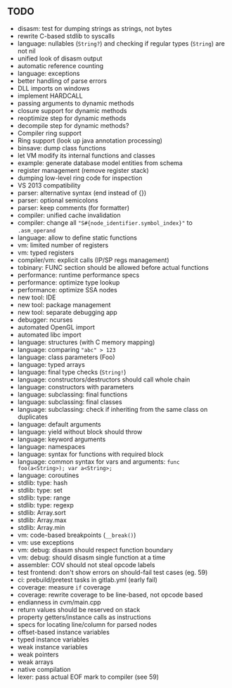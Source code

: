 ## TODO ##

- disasm: test for dumping strings as strings, not bytes
- rewrite C-based stdlib to syscalls
- language: nullables (`String?`) and checking if regular types (`String`) are not nil
- unified look of disasm output
- automatic reference counting
- language: exceptions
- better handling of parse errors
- DLL imports on windows
- implement HARDCALL
- passing arguments to dynamic methods
- closure support for dynamic methods
- reoptimize step for dynamic methods
- decompile step for dynamic methods?
- Compiler ring support
- Ring support (look up java annotation processing)
- binsave: dump class functions
- let VM modify its internal functions and classes
- example: generate database model entities from schema
- register management (remove register stack)
- dumping low-level ring code for inspection
- VS 2013 compatibility
- parser: alternative syntax (end instead of {})
- parser: optional semicolons
- parser: keep comments (for formatter)
- compiler: unified cache invalidation
- compiler: change all `"S#{node_identifier.symbol_index}"` to `.asm_operand`
- language: allow to define static functions
- vm: limited number of registers
- vm: typed registers
- compiler/vm: explicit calls (IP/SP regs management)
- tobinary: FUNC section should be allowed before actual functions
- performance: runtime performance specs
- performance: optimize type lookup
- performance: optimize SSA nodes
- new tool: IDE
- new tool: package management
- new tool: separate debugging app
- debugger: ncurses
- automated OpenGL import
- automated libc import
- language: structures (with C memory mapping)
- language: comparing `"abc" > 123`
- language: class parameters (Foo<String>)
- language: typed arrays
- language: final type checks (`String!`)
- language: constructors/destructors should call whole chain
- language: constructors with parameters
- language: subclassing: final functions
- language: subclassing: final classes
- language: subclassing: check if inheriting from the same class on duplicates
- language: default arguments
- language: yield without block should throw
- language: keyword arguments
- language: namespaces
- language: syntax for functions with required block
- language: common syntax for vars and arguments: `func foo(a<String>); var a<String>;`
- language: coroutines
- stdlib: type: hash
- stdlib: type: set
- stdlib: type: range
- stdlib: type: regexp
- stdlib: Array.sort
- stdlib: Array.max
- stdlib: Array.min
- vm: code-based breakpoints (`__break()`)
- vm: use exceptions
- vm: debug: disasm should respect function boundary
- vm: debug: should disasm single function at a time
- assembler: COV should not steal opcode labels
- test frontend: don't show errors on should-fail test cases (eg. 59)
- ci: prebuild/pretest tasks in gitlab.yml (early fail)
- coverage: measure `if` coverage
- coverage: rewrite coverage to be line-based, not opcode based
- endianness in cvm/main.cpp
- return values should be reserved on stack
- property getters/instance calls as instructions
- specs for locating line/column for parsed nodes
- offset-based instance variables
- typed instance variables
- weak instance variables
- weak pointers
- weak arrays
- native compilation
- lexer: pass actual EOF mark to compiler (see 59)
